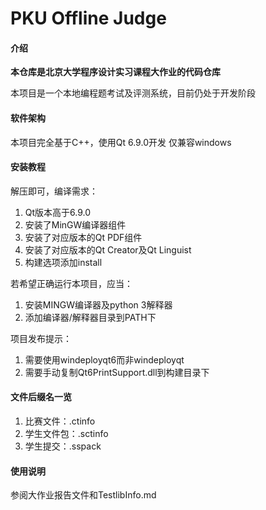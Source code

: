 # PKU Offline Judge

#### 介绍

**本仓库是北京大学程序设计实习课程大作业的代码仓库**

本项目是一个本地编程题考试及评测系统，目前仍处于开发阶段

#### 软件架构

本项目完全基于C++，使用Qt 6.9.0开发
仅兼容windows

#### 安装教程

解压即可，编译需求：
1. Qt版本高于6.9.0
2. 安装了MinGW编译器组件
3. 安装了对应版本的Qt PDF组件
4. 安装了对应版本的Qt Creator及Qt Linguist
5. 构建选项添加install

若希望正确运行本项目，应当：
1. 安装MINGW编译器及python 3解释器
2. 添加编译器/解释器目录到PATH下

项目发布提示：
1. 需要使用windeployqt6而非windeployqt
2. 需要手动复制Qt6PrintSupport.dll到构建目录下

#### 文件后缀名一览
1. 比赛文件：.ctinfo
2. 学生文件包：.sctinfo
3. 学生提交：.sspack

#### 使用说明
参阅大作业报告文件和TestlibInfo.md